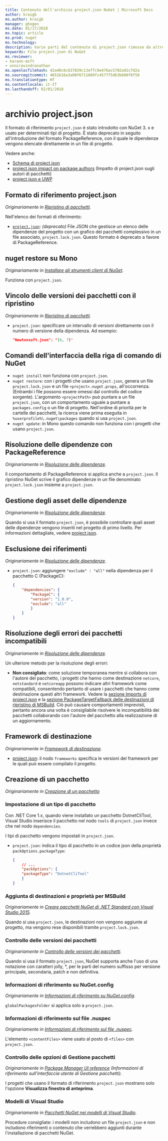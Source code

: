 ```yaml
---
title: Contenuto dell'archivio project.json NuGet | Microsoft Docs
author: kraigb
ms.author: kraigb
manager: ghogen
ms.date: 01/17/2018
ms.topic: article
ms.prod: nuget
ms.technology: 
description: Varie parti del contenuto di project.json rimosse da altre aree della documentazione di NuGet.
keywords: File project.json di NuGet
ms.reviewer:
- karann-msft
- unniravindranathan
ms.openlocfilehash: 42a40c6c637839c13effc9e476ac5702a92cfd2a
ms.sourcegitcommit: 4651b16a3a08f6711669fc4577f5d63b600f8f58
ms.translationtype: HT
ms.contentlocale: it-IT
ms.lasthandoff: 02/01/2018
---
```

# <a name="projectjson-archive"></a>archivio project.json

Il formato di riferimento `project.json` è stato introdotto con NuGet 3. x e usato per determinati tipi di progetto. È stato deprecato in seguito all'introduzione del formato PackageReference, con il quale le dipendenze vengono elencate direttamente in un file di progetto.

Vedere anche:

- [Schema di project.json](project-json.md)
- [project.json impact on package authors](project-json-impact.md) (Impatto di project.json sugli autori di pacchetti)
- [project.json e UWP](project-json-and-uwp.md)

## <a name="projectjson-reference-format"></a>Formato di riferimento project.json

*Originariamente in [Ripristino di pacchetti](../what-is-nuget.md).*

Nell'elenco dei formati di riferimento:

- [`project.json`](project-json.md): *(deprecato)* File JSON che gestisce un elenco delle dipendenze del progetto con un grafico dei pacchetti complessivo in un file associato, `project.lock.json`. Questo formato è deprecato a favore di PackageReference.

## <a name="nuget-restore-on-mono"></a>nuget restore su Mono

*Originariamente in [Installare gli strumenti client di NuGet](../install-nuget-client-tools.md).*

Funziona con `project.json`.

## <a name="constraining-package-versions-with-restore"></a>Vincolo delle versioni dei pacchetti con il ripristino

*Originariamente in [Ripristino di pacchetti](../consume-packages/package-restore.md#constraining-package-versions-with-restore).*

- `project.json`: specificare un intervallo di versioni direttamente con il numero di versione della dipendenza. Ad esempio:

    ```json
    "Newtonsoft.json": "[6, 7)"
    ```

## <a name="nuget-cli-commands"></a>Comandi dell'interfaccia della riga di comando di NuGet

- `nuget install` non funziona con `project.json`.
- `nuget restore`: con i progetti che usano `project.json`, genera un file `project.lock.json` e un file `<project>.nuget.props`, all'occorrenza. (Entrambi i file possono essere omessi dal controllo del codice sorgente). L'argomento `<projectPath>` può puntare a un file `project.json`, con un comportamento uguale a puntare a `packages.config` o un file di progetto. Nell'ordine di priorità per le cartelle dei pacchetti, la ricerca viene prima eseguita in `%userprofile%\.nuget\packages` quando si usa `project.json`.
- `nuget update`: in Mono questo comando non funziona con i progetti che usano `project.json`.

## <a name="dependency-resolution-with-packagereference"></a>Risoluzione delle dipendenze con PackageReference

*Originariamente in [Risoluzione delle dipendenze](../consume-packages/dependency-resolution.md#dependency-resolution-with-packagereference).*

Il comportamento di PackageReference si applica anche a `project.json`. Il ripristino NuGet scrive il grafico dipendenze in un file denominato `project.lock.json` insieme a `project.json`.

## <a name="managing-dependency-assets"></a>Gestione degli asset delle dipendenze

*Originariamente in [Risoluzione delle dipendenze](../consume-packages/dependency-resolution.md#managing-dependency-assets).*

Quando si usa il formato `project.json`, è possibile controllare quali asset delle dipendenze vengono inseriti nel progetto di primo livello. Per informazioni dettagliate, vedere [project.json](project-json.md).

## <a name="excluding-references"></a>Esclusione dei riferimenti

*Originariamente in [Risoluzione delle dipendenze](../consume-packages/dependency-resolution.md#excluding-references).*

- `project.json`: aggiungere `"exclude" : "all"` nella dipendenza per il pacchetto C (PackageC):

    ```json
    {
        "dependencies": {
            "PackageC": {
            "version": "1.0.0",
            "exclude": "all"
            }
        }
    }
    ```

## <a name="resolving-incompatible-package-errors"></a>Risoluzione degli errori dei pacchetti incompatibili

*Originariamente in [Risoluzione delle dipendenze](../consume-packages/dependency-resolution.md#resolving-incompatible-package-errors).*

Un ulteriore metodo per la risoluzione degli errori:

- **Non consigliato**: come soluzione temporanea mentre si collabora con l'autore del pacchetto, i progetti che hanno come destinazione `netcore`, `netstandard` e `netcoreapp` possono indicare altri framework come compatibili, consentendo pertanto di usare i pacchetti che hanno come destinazione questi altri framework. Vedere la [sezione Imports di project.json](project-json.md#imports) e la [sezione PackageTargetFallback delle destinazioni di ripristino di MSBuild](../reference/msbuild-targets.md#packagetargetfallback). Ciò può causare comportamenti imprevisti, pertanto ancora una volta è consigliabile risolvere le incompatibilità dei pacchetti collaborando con l'autore del pacchetto alla realizzazione di un aggiornamento.

## <a name="target-frameworks"></a>Framework di destinazione

*Originariamente in [Framework di destinazione](../reference/target-frameworks.md).*

- [project.json](project-json.md): il nodo `frameworks` specifica le versioni del framework per le quali può essere compilato il progetto.

## <a name="creating-a-package"></a>Creazione di un pacchetto

*Originariamente in [Creazione di un pacchetto](../create-packages/creating-a-package.md)*

### <a name="setting-a-package-type"></a>Impostazione di un tipo di pacchetto

Con .NET Core 1.x, quando viene installato un pacchetto DotnetCliTool, Visual Studio inserisce il pacchetto nel nodo `tools` di `project.json` invece che nel nodo `dependencies`.

I tipi di pacchetto vengono impostati in `project.json`.

- `project.json`: indica il tipo di pacchetto in un codice json della proprietà `packOptions.packageType`:

    ```json
    {
        // ...
        "packOptions": {
        "packageType": "DotnetCliTool"
        }
    }
    ```

### <a name="adding-targets-and-props-for-msbuild"></a>Aggiunta di destinazioni e proprietà per MSBuild

*Originariamente in [Creare pacchetti NuGet di .NET Standard con Visual Studio 2015](../guides/create-net-standard-packages-vs2015.md).*

Quando si usa `project.json`, le destinazioni non vengono aggiunte al progetto, ma vengono rese disponibili tramite `project.lock.json`.

### <a name="package-versioning"></a>Controllo delle versioni dei pacchetti

*Originariamente in [Controllo delle versioni dei pacchetti](../reference/package-versioning.md).*

Quando si usa il formato `project.json`, NuGet supporta anche l'uso di una notazione con caratteri jolly, \*, per le parti del numero suffisso per versione principale, secondaria, patch e non definitiva.

### <a name="nugetconfig-reference"></a>Informazioni di riferimento su NuGet.config

*Originariamente in [Informazioni di riferimento su NuGet.config](../reference/nuget-config-file.md).*

`globalPackagesFolder` si applica solo a `project.json`.

### <a name="nuspec-file-reference"></a>Informazioni di riferimento sul file .nuspec

*Originariamente in [Informazioni di riferimento sul file .nuspec](../reference/nuspec.md).*

L'elemento `<contentFiles>` viene usato al posto di `<files>` con `project.json`.

### <a name="package-manager-options-control"></a>Controllo delle opzioni di Gestione pacchetti

*Originariamente in [Package Manager UI reference](../tools/package-manager-ui.md) (Informazioni di riferimento sull'interfaccia utente di Gestione pacchetti).*

I progetti che usano il formato di riferimento `project.json` mostrano solo l'opzione **Visualizza finestra di anteprima**.

### <a name="visual-studio-templates"></a>Modelli di Visual Studio

*Originariamente in [Pacchetti NuGet nei modelli di Visual Studio](../visual-studio-extensibility/visual-studio-templates.md).*

Procedure consigliate: i modelli non includono un file `project.json` e non includono riferimenti o contenuto che verrebbero aggiunti durante l'installazione di pacchetti NuGet.